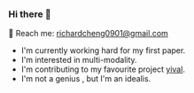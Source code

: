 ### Hi there 👋

📮 Reach me: richardcheng0901@gmail.com

* I'm currently working hard for my first paper.
* I'm interested in multi-modality.
* I'm contributing to my favourite project [yival](https://github.com/YiVal/YiVal).
* I'm not a genius , but I'm an idealis.

<!--
**crazycth/crazycth** is a ✨ _special_ ✨ repository because its `README.md` (this file) appears on your GitHub profile.

Here are some ideas to get you started:

- 🔭 I’m currently working on ...
- 🌱 I’m currently learning ...
- 👯 I’m looking to collaborate on ...
- 🤔 I’m looking for help with ...
- 💬 Ask me about ...
- 📫 How to reach me: ...
- 😄 Pronouns: ...
- ⚡ Fun fact: ...
-->
